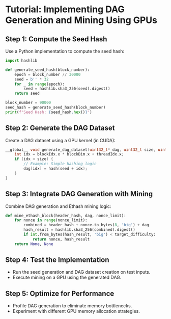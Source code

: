 # Tutorial: Implementing DAG Generation and Mining Using GPUs

## Step 1: Compute the Seed Hash
Use a Python implementation to compute the seed hash:
```python
import hashlib

def generate_seed_hash(block_number):
    epoch = block_number // 30000
    seed = b' ' * 32
    for _ in range(epoch):
        seed = hashlib.sha3_256(seed).digest()
    return seed

block_number = 90000
seed_hash = generate_seed_hash(block_number)
print(f"Seed Hash: {seed_hash.hex()}")
```

## Step 2: Generate the DAG Dataset
Create a DAG dataset using a GPU kernel (in CUDA):
```cpp
__global__ void generate_dag_dataset(uint32_t* dag, uint32_t size, uint32_t seed) {
    int idx = blockIdx.x * blockDim.x + threadIdx.x;
    if (idx < size) {
        // Example: Simple hashing logic
        dag[idx] = hash(seed + idx);
    }
}
```

## Step 3: Integrate DAG Generation with Mining
Combine DAG generation and Ethash mining logic:
```python
def mine_ethash_block(header_hash, dag, nonce_limit):
    for nonce in range(nonce_limit):
        combined = header_hash + nonce.to_bytes(8, 'big') + dag
        hash_result = hashlib.sha3_256(combined).digest()
        if int.from_bytes(hash_result, 'big') < target_difficulty:
            return nonce, hash_result
    return None, None
```

## Step 4: Test the Implementation
- Run the seed generation and DAG dataset creation on test inputs.
- Execute mining on a GPU using the generated DAG.

## Step 5: Optimize for Performance
- Profile DAG generation to eliminate memory bottlenecks.
- Experiment with different GPU memory allocation strategies.